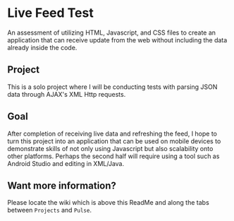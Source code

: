 # Live Feed Test
An assessment of utilizing HTML, Javascript, and CSS files to create an application that can receive update from the web without including the data already inside the code. 

## Project
This is a solo project where I will be conducting tests with parsing JSON data through AJAX's XML Http requests. 

## Goal
After completion of receiving live data and refreshing the feed, I hope to turn this project into an application that can be used on mobile devices to demonstrate skills of not only using Javascript but also scalability onto other platforms. Perhaps the second half will require using a tool such as Android Studio and editing in XML/Java.

## Want more information?
Please locate the wiki which is above this ReadMe and along the tabs between `Projects` and `Pulse`.

